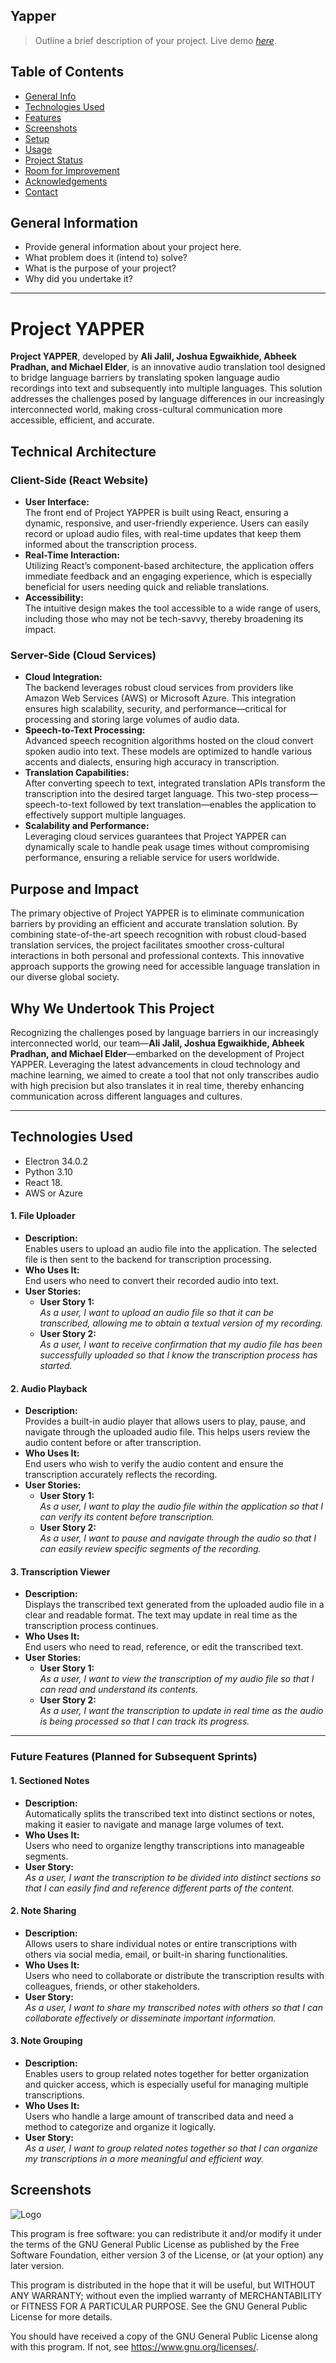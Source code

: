 ## Yapper
> Outline a brief description of your project.
> Live demo [_here_](https://www.example.com). <!-- If you have the project hosted somewhere, include the link here. -->

## Table of Contents
* [General Info](#general-information)
* [Technologies Used](#technologies-used)
* [Features](#features)
* [Screenshots](#screenshots)
* [Setup](#setup)
* [Usage](#usage)
* [Project Status](#project-status)
* [Room for Improvement](#room-for-improvement)
* [Acknowledgements](#acknowledgements)
* [Contact](#contact)
<!-- * [License](#license) -->


## General Information
- Provide general information about your project here.
- What problem does it (intend to) solve?
- What is the purpose of your project?
- Why did you undertake it?
<!-- You don't have to answer all the questions - just the ones relevant to your project. -->


---

# Project YAPPER

**Project YAPPER**, developed by **Ali Jalil, Joshua Egwaikhide, Abheek Pradhan, and Michael Elder**, is an innovative audio translation tool designed to bridge language barriers by translating spoken language audio recordings into text and subsequently into multiple languages. This solution addresses the challenges posed by language differences in our increasingly interconnected world, making cross-cultural communication more accessible, efficient, and accurate.

## Technical Architecture

### Client-Side (React Website)
- **User Interface:**  
  The front end of Project YAPPER is built using React, ensuring a dynamic, responsive, and user-friendly experience. Users can easily record or upload audio files, with real-time updates that keep them informed about the transcription process.
- **Real-Time Interaction:**  
  Utilizing React’s component-based architecture, the application offers immediate feedback and an engaging experience, which is especially beneficial for users needing quick and reliable translations.
- **Accessibility:**  
  The intuitive design makes the tool accessible to a wide range of users, including those who may not be tech-savvy, thereby broadening its impact.

### Server-Side (Cloud Services)
- **Cloud Integration:**  
  The backend leverages robust cloud services from providers like Amazon Web Services (AWS) or Microsoft Azure. This integration ensures high scalability, security, and performance—critical for processing and storing large volumes of audio data.
- **Speech-to-Text Processing:**  
  Advanced speech recognition algorithms hosted on the cloud convert spoken audio into text. These models are optimized to handle various accents and dialects, ensuring high accuracy in transcription.
- **Translation Capabilities:**  
  After converting speech to text, integrated translation APIs transform the transcription into the desired target language. This two-step process—speech-to-text followed by text translation—enables the application to effectively support multiple languages.
- **Scalability and Performance:**  
  Leveraging cloud services guarantees that Project YAPPER can dynamically scale to handle peak usage times without compromising performance, ensuring a reliable service for users worldwide.

## Purpose and Impact

The primary objective of Project YAPPER is to eliminate communication barriers by providing an efficient and accurate translation solution. By combining state-of-the-art speech recognition with robust cloud-based translation services, the project facilitates smoother cross-cultural interactions in both personal and professional contexts. This innovative approach supports the growing need for accessible language translation in our diverse global society.

## Why We Undertook This Project

Recognizing the challenges posed by language barriers in our increasingly interconnected world, our team—**Ali Jalil, Joshua Egwaikhide, Abheek Pradhan, and Michael Elder**—embarked on the development of Project YAPPER. Leveraging the latest advancements in cloud technology and machine learning, we aimed to create a tool that not only transcribes audio with high precision but also translates it in real time, thereby enhancing communication across different languages and cultures.

---



## Technologies Used
- Electron 34.0.2
- Python 3.10
- React 18.
- AWS or Azure


#### 1. File Uploader
- **Description:**  
  Enables users to upload an audio file into the application. The selected file is then sent to the backend for transcription processing.
- **Who Uses It:**  
  End users who need to convert their recorded audio into text.
- **User Stories:**
  - **User Story 1:**  
    *As a user, I want to upload an audio file so that it can be transcribed, allowing me to obtain a textual version of my recording.*
  - **User Story 2:**  
    *As a user, I want to receive confirmation that my audio file has been successfully uploaded so that I know the transcription process has started.*

#### 2. Audio Playback
- **Description:**  
  Provides a built-in audio player that allows users to play, pause, and navigate through the uploaded audio file. This helps users review the audio content before or after transcription.
- **Who Uses It:**  
  End users who wish to verify the audio content and ensure the transcription accurately reflects the recording.
- **User Stories:**
  - **User Story 1:**  
    *As a user, I want to play the audio file within the application so that I can verify its content before transcription.*
  - **User Story 2:**  
    *As a user, I want to pause and navigate through the audio so that I can easily review specific segments of the recording.*

#### 3. Transcription Viewer
- **Description:**  
  Displays the transcribed text generated from the uploaded audio file in a clear and readable format. The text may update in real time as the transcription process continues.
- **Who Uses It:**  
  End users who need to read, reference, or edit the transcribed text.
- **User Stories:**
  - **User Story 1:**  
    *As a user, I want to view the transcription of my audio file so that I can read and understand its contents.*
  - **User Story 2:**  
    *As a user, I want the transcription to update in real time as the audio is being processed so that I can track its progress.*

---

### Future Features (Planned for Subsequent Sprints)

#### 1. Sectioned Notes
- **Description:**  
  Automatically splits the transcribed text into distinct sections or notes, making it easier to navigate and manage large volumes of text.
- **Who Uses It:**  
  Users who need to organize lengthy transcriptions into manageable segments.
- **User Story:**  
  *As a user, I want the transcription to be divided into distinct sections so that I can easily find and reference different parts of the content.*

#### 2. Note Sharing
- **Description:**  
  Allows users to share individual notes or entire transcriptions with others via social media, email, or built-in sharing functionalities.
- **Who Uses It:**  
  Users who need to collaborate or distribute the transcription results with colleagues, friends, or other stakeholders.
- **User Story:**  
  *As a user, I want to share my transcribed notes with others so that I can collaborate effectively or disseminate important information.*

#### 3. Note Grouping
- **Description:**  
  Enables users to group related notes together for better organization and quicker access, which is especially useful for managing multiple transcriptions.
- **Who Uses It:**  
  Users who handle a large amount of transcribed data and need a method to categorize and organize it logically.
- **User Story:**  
  *As a user, I want to group related notes together so that I can organize my transcriptions in a more meaningful and efficient way.*


## Screenshots
![Logo](Yapperlogoimg.png)

<!-- If you have screenshots you'd like to share, include them here. -->



<!-- Optional -->
<!-- ## License -->
<!-- This project is open source and available under the [... License](). -->
This program is free software: you can redistribute it and/or modify
it under the terms of the GNU General Public License as published by
the Free Software Foundation, either version 3 of the License, or
(at your option) any later version.

This program is distributed in the hope that it will be useful,
but WITHOUT ANY WARRANTY; without even the implied warranty of
MERCHANTABILITY or FITNESS FOR A PARTICULAR PURPOSE.  See the
GNU General Public License for more details.

You should have received a copy of the GNU General Public License
along with this program.  If not, see <https://www.gnu.org/licenses/>.

<!-- You don't have to include all sections - just the one's relevant to your project -->